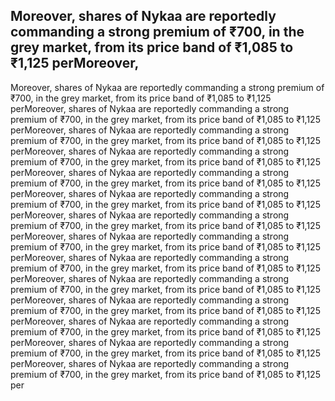 ## Moreover, shares of Nykaa are reportedly commanding a strong premium of ₹700, in the grey market, from its price band of ₹1,085 to ₹1,125 perMoreover,

Moreover, shares of Nykaa are reportedly commanding a strong premium of ₹700, in the grey market, from its price band of ₹1,085 to ₹1,125 perMoreover, shares of Nykaa are reportedly commanding a strong premium of ₹700, in the grey market, from its price band of ₹1,085 to ₹1,125 perMoreover, shares of Nykaa are reportedly commanding a strong premium of ₹700, in the grey market, from its price band of ₹1,085 to ₹1,125 perMoreover, shares of Nykaa are reportedly commanding a strong premium of ₹700, in the grey market, from its price band of ₹1,085 to ₹1,125 perMoreover, shares of Nykaa are reportedly commanding a strong premium of ₹700, in the grey market, from its price band of ₹1,085 to ₹1,125 perMoreover, shares of Nykaa are reportedly commanding a strong premium of ₹700, in the grey market, from its price band of ₹1,085 to ₹1,125 perMoreover, shares of Nykaa are reportedly commanding a strong premium of ₹700, in the grey market, from its price band of ₹1,085 to ₹1,125 perMoreover, shares of Nykaa are reportedly commanding a strong premium of ₹700, in the grey market, from its price band of ₹1,085 to ₹1,125 perMoreover, shares of Nykaa are reportedly commanding a strong premium of ₹700, in the grey market, from its price band of ₹1,085 to ₹1,125 perMoreover, shares of Nykaa are reportedly commanding a strong premium of ₹700, in the grey market, from its price band of ₹1,085 to ₹1,125 perMoreover, shares of Nykaa are reportedly commanding a strong premium of ₹700, in the grey market, from its price band of ₹1,085 to ₹1,125 perMoreover, shares of Nykaa are reportedly commanding a strong premium of ₹700, in the grey market, from its price band of ₹1,085 to ₹1,125 perMoreover, shares of Nykaa are reportedly commanding a strong premium of ₹700, in the grey market, from its price band of ₹1,085 to ₹1,125 perMoreover, shares of Nykaa are reportedly commanding a strong premium of ₹700, in the grey market, from its price band of ₹1,085 to ₹1,125 per